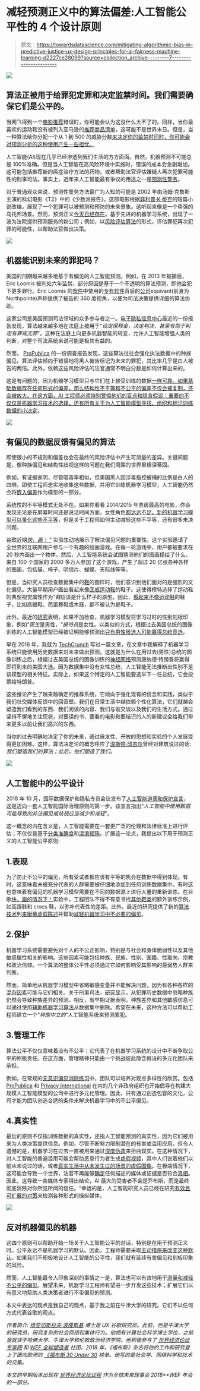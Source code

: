 # 减轻预测正义中的算法偏差:人工智能公平性的 4 个设计原则

> 原文：<https://towardsdatascience.com/mitigating-algorithmic-bias-in-predictive-justice-ux-design-principles-for-ai-fairness-machine-learning-d2227ce28099?source=collection_archive---------7----------------------->

![](img/f83fbc696bcc1804905e9d62109c3d54.png)

## 算法正被用于给罪犯定罪和决定监禁时间。我们需要确保它们是公平的。

当网飞得到一个[电影推荐](https://www.thrillist.com/entertainment/nation/how-new-netflix-recommendation-algorithm-works)错误时，你可能会认为这没什么大不了的。同样，当你最喜欢的运动鞋没有被列入亚马逊的[推荐商品清单](https://www.amazon.com/gp/help/customer/display.html?nodeId=13316081)，这可能不是世界末日。但是，当一种算法给你分配一个从 1 到 500 的威胁分数[来决定你的监禁时间时，你可能会对预测分析的这种使用产生一些担忧。](https://www.reuters.com/article/us-chicago-police-technology/as-shootings-soar-chicago-police-use-technology-to-predict-crime-idUSKBN1AL08P)

人工智能(AI)现在几乎已经渗透到我们生活的方方面面。自然，机器预测不可能总是 100%准确。但是当人工智能在高风险环境中实施时，错误的成本会急剧增加。这可能包括推荐新的癌症治疗方法的药物，或者帮助法官评估嫌疑人再次犯罪可能性的刑事司法。事实上，近年来人工智能最有争议的用途之一是[预测性警务](https://gizmodo.com/study-finds-predictive-policing-no-more-racist-than-reg-1823733844)。

对于普通观众来说，预测性警务方法最广为人知的可能是 2002 年由汤姆·克鲁斯主演的科幻电影《T2》中的《少数派报告》。这部电影根据[菲利普·K·蒂克](https://en.wikipedia.org/wiki/The_Minority_Report)的短篇小说改编，展现了一个犯罪可以被预测和预防的未来景象。这听起来像是一个牵强的乌托邦场景。然而，预测正义[今天已经存在](http://time.com/4966125/police-departments-algorithms-chicago/)。基于先进的机器学习系统，出现了一波为法院提供预测服务的新公司；例如，以[风险评估算法](https://www.washingtonpost.com/news/monkey-cage/wp/2016/10/17/can-an-algorithm-be-racist-our-analysis-is-more-cautious-than-propublicas/?noredirect=on&utm_term=.68bfbc303ed5)的形式，评估罪犯再次犯罪的可能性，以帮助法官做出决策。

![](img/83c14cd02e66d76f5c291da40d2bd4ef.png)

## 机器能识别未来的罪犯吗？

美国的刑期越来越多地基于有偏见的人工智能预测。例如，在 2013 年被捕后，Eric Loomis 被判处六年监禁，部分原因是基于一个不透明的算法预测，即他会犯下更多罪行。Eric Loomis 的[案件](http://www.scotusblog.com/wp-content/uploads/2017/02/16-6387-op-bel-wis.pdf)中使用的[专有软件](http://www.northpointeinc.com/files/downloads/Northpointe_Suite.pdf)背后的[公司](http://www.equivant.com/)equivant(前身为 Northpointe)声称提供了被告的 360 度视角，以便为司法决策提供详细的算法协助。

这家公司是美国预测司法领域的众多参与者之一。[电子隐私信息中心](https://epic.org/algorithmic-transparency/crim-justice/)最近的一份报告发现，算法越来越多地在法庭上被用于“*设定保释金，决定判决，甚至有助于判定有罪或无罪*”。这种在法庭上向更多机器智能的转变，允许人工智能增强人类的判断，对整个司法系统来说可能是极其有益的。

然而， [ProPublica](https://www.propublica.org/article/machine-bias-risk-assessments-in-criminal-sentencing) 的一份调查报告发现，这些算法往往会强化执法数据中的种族偏见。算法评估倾向于错误地将黑人被告标记为未来的罪犯，其比率几乎是白人被告的两倍。此外，依赖这些风险评估的法官通常不明白分数是如何计算出来的。

这是有问题的，因为机器学习模型只与它们在上接受训练的数据[一样可靠。如果基础数据存在任何形式的偏差，那么结构性不平等和不公平的偏差不仅会被复制，还会被放大。在这方面，AI 工程师必须特别警惕他们的盲点和隐含假设；重要的不仅仅是机器学习技术的选择，还有所有关于为人工智能模型寻找、组织和标记训练数据的](https://cloud.google.com/blog/products/ai-machine-learning/steering-the-right-course-for-ai)[小决定](https://cloud.google.com/blog/products/ai-machine-learning/steering-the-right-course-for-ai)。

![](img/517bb5ca87e27f2a9b77fe1a0c68608d.png)

## 有偏见的数据反馈有偏见的算法

即使很小的不规则和偏差也会在最终的风险评估中产生可测量的差异。关键问题是，像种族偏见和结构性歧视这样的问题在我们周围的世界里根深蒂固。

例如，有证据表明，尽管吸毒率相似，但美国黑人因涉毒指控被捕的比例是白人的四倍。即使工程师忠实地收集这些数据，并用它训练机器学习模型，人工智能仍然会将[嵌入偏差](https://researchportal.bath.ac.uk/en/publications/semantics-derived-automatically-from-language-corpora-necessarily)作为模型的一部分。

系统性的不平等模式无处不在。如果你看看 2014/2015 年票房最高的电影，你会发现无论是在屏幕时间还是说话时间方面，女性角色[都远远不足。新的机器学习模型可以](https://seejane.org/wp-content/uploads/gender-bias-without-borders-executive-summary.pdf)[量化这些不平等](https://seejane.org/research-informs-empowers/data/)，但是关于工程师如何主动减轻这些不平等，还有很多未决问题。

谷歌近期[*快，画！* "](https://ai.googleblog.com/2017/08/exploring-and-visualizing-open-global.html?m=1) 实验生动地展示了解决偏见问题的重要性。这个实验邀请了全世界的互联网用户参与一个有趣的绘画游戏。在每一轮游戏中，用户都被要求在 20 秒内画出一个物体。然后，人工智能系统会试图猜测他们的图画描绘了什么。来自 100 个国家的 2000 多万人参加了这个游戏，产生了超过 20 亿张各种各样的图画，包括猫、椅子、明信片、蝴蝶、天际线等等。

但是，当研究人员检查数据集中的[鞋](https://www.youtube.com/watch?v=59bMh59JQDo)的图样时，他们意识到他们面对的是强烈的文化偏见。大量早期用户画出看起来像[匡威运动鞋](https://www.converse.com/us/en_us/c/converse/chuck-taylor)的鞋子。这使得模特选择了运动鞋的典型视觉属性作为“*鞋*应该是什么样子的原型。因此，[看起来不像运动鞋](https://www.youtube.com/watch?v=NF98WCdvR6U)的鞋子，比如高跟鞋、芭蕾舞鞋或木屐，都不被认为是鞋子。

此外，最近的[研究](https://papers.nips.cc/paper/6228-man-is-to-computer-programmer-as-woman-is-to-homemaker-debiasing-word-embeddings.pdf)表明，如果不加检查，机器学习模型将学习过时的性别刻板印象，例如“*医生*是男性，“*接待员*是女性。以类似的方式，根据过去美国总统的图像训练的人工智能模型已经被证明能够预测出[只有男性候选人可能赢得总统竞选](https://medium.com/@drpolonski/algorithmic-determinism-and-the-limits-of-artificial-intelligence-d32397b8f618)。

早在 2016 年，我就为 [TechCrunch](https://techcrunch.com/2016/11/06/would-you-let-an-algorithm-choose-the-next-u-s-president/) 写过一篇文章，在文章中我解释了机器学习系统只能使用历史数据来对未来做出预测。这就是为什么在用过去(男性)总统的图像训练之后，根据过去美国总统的图像训练的[神经网络](http://www.ewdn.com/2016/08/08/neural-networks-see-donald-trump-as-us-president/)预测唐纳德·特朗普将赢得即将到来的美国大选。因为数据集中没有女性总统，人工智能无法推断出性别不是该模型的相关特征。实际上，如果这个特定的人工智能要选举下一任总统，它会投票给特朗普。

这些推论产生了越来越确定的推荐系统，它倾向于强化现有的信念和实践，类似于我们社交媒体反馈中的回音壁。我们在日常生活中越依赖个性化算法，它们就越会塑造我们看到的东西、我们阅读的内容、我们与谁交谈以及我们的生活方式。通过坚持不懈地关注现状，对要读的书、要看的电影和要结识的人的新建议会给我们带来更多以前让我们高兴的东西。

当你的过去明确地决定了你的未来，通过自发性、开放的思想和实验的个人发展变得更加困难。这样，算法决定论的概念呼应了[温斯顿·邱吉尔](http://www.parliament.uk/about/living-heritage/building/palace/architecture/palacestructure/churchill/)曾经对建筑说过的话:*我们塑造我们的算法；此后，他们塑造了我们。*

![](img/5716c5511979ebfecb5bb4cdfc8a526c.png)

## 人工智能中的公平设计

2018 年 10 月，国际数据保护和隐私专员会议发布了[人工智能道德和保护宣言](https://www.huntonprivacyblog.com/wp-content/uploads/sites/28/2018/10/ICDPPC-40th_AI-Declaration_ADOPTED.pdf)，这是迈向一套人工智能国际治理原则的第一步。该宣言指出“*人工智能中使用数据可能导致的非法偏见或歧视应当减少和减轻*”。

这一概念的内在含义是，人工智能需要在一套更广泛的伦理和法律标准上进行评估；不仅仅是基于[分类准确度](https://developers.google.com/machine-learning/crash-course/classification/accuracy)和[混淆矩阵](https://medium.com/hugo-ferreiras-blog/confusion-matrix-and-other-metrics-in-machine-learning-894688cb1c0a)。扩展这一论点，我提出以下用于预测正义的人工智能公平原则:

## 1.表现

为了防止不公平的偏见，所有受试者都应该有平等的机会在数据中得到体现。有时，这意味着未被充分代表的人群需要被仔细地添加到任何训练数据集中。有时这也意味着有偏见的机器学习模型需要在不同的数据源上进行大量的重新训练。在谷歌[快，画的情况下！](https://quickdraw.withgoogle.com/)实验中，工程团队不得不有意寻找[其他鞋类](https://ai.googleblog.com/2017/08/exploring-and-visualizing-open-global.html?m=1)的额外训练示例，如高跟鞋和 crocs 鞋，以弥补代表性的差距。此外，最近的研究提供了新的[算法技术](https://arxiv.org/abs/1801.07593)到[来衡量虚假陈述](https://github.com/conversationai/unintended-ml-bias-analysis/blob/master/presentations/measuring-mitigating-unintended-bias-paper.pdf)并帮助[减轻机器学习中不必要的偏见](https://papers.nips.cc/paper/6316-satisfying-real-world-goals-with-dataset-constraints)。

## 2.保护

机器学习系统需要避免对个人的不公正影响，特别是与社会和身体脆弱性以及其他敏感属性相关的影响。这些因素可能包括种族、民族、性别、国籍、性取向、宗教和政治信仰。一个算法的整体公平性必须通过它如何影响受其影响的最弱势人群来判断。

然而，简单地从机器学习模型中省略敏感变量并不能解决问题，因为有各种各样的[混杂因素](http://nautil.us/issue/55/trust/are-algorithms-building-the-new-infrastructure-of-racism)可能与它们相关。关于刑事司法，[研究](https://arxiv.org/abs/1703.04957)显示，从犯罪历史数据中忽略种族仍然会导致种族差异的预测。相反，有早期证据表明，种族差异和其他敏感信息可以通过使用[辅助机器学习算法](https://arxiv.org/pdf/1703.04957v1.pdf)从数据集中删除。希望在未来，这种方法可以帮助工程师建立一个“*种族中立的*”人工智能系统来预测累犯。

## 3.管理工作

算法公平不仅仅意味着没有不公平；它代表了在机器学习系统的设计中不断争取公平的积极责任。在这方面，管理精神只能由一个挑战彼此隐含假设的多元化团队来承担。

例如，在常规的[无意识偏见消除练习](https://rework.withgoogle.com/guides/unbiasing-raise-awareness/steps/watch-unconscious-bias-at-work/)中，团队可以培养对观点多样性的欣赏。包括 [ProPublica](https://www.propublica.org/article/machine-bias-risk-assessments-in-criminal-sentencing) 和 [Privacy International](https://edps.europa.eu/sites/edp/files/publication/16-06-17_presentation_implementation_of_gdpr_en.pdf) 在内的几个非政府组织也开始倡导在构建大规模人工智能模型的公司中进行多元化管理。因此，只有通过创造包容的文化，公司才能为团队创造合适的条件来解决机器学习中的不公平偏见。

## 4.真实性

最后的原则不仅指训练数据的真实性，还指人工智能预测的真实性，因为它们被用来为人类决策提供信息。例如，尽管不断努力限制潜在的有害或滥用应用，但令人遗憾的是，机器学习在过去一直被用来通过[深度伪造](https://www.youtube.com/watch?v=gLoI9hAX9dw)来扭曲现实。在这种情况下，对人工智能的普遍滥用可能会帮助恶意行为者生成[虚假视频](https://www.vox.com/2018/4/18/17252410/jordan-peele-obama-deepfake-buzzfeed)，其中人们说着他们以前从未说过的话，或者[真实生活中从未发生过的场景的虚假图像](https://blogs.nvidia.com/blog/2017/12/03/nvidia-research-nips/)。在极端情况下，这可能会导致一个世界，法官不再能够[确定](https://www.youtube.com/watch?v=gLoI9hAX9dw)任何描述的媒体或证据是否符合[真相](https://www.vox.com/2018/4/18/17252410/jordan-peele-obama-deepfake-buzzfeed)。因此，这导致一些媒体专家得出结论，AI 最大的受害者不会是乔布斯，而是最终彻底消除对你所见所闻的信任。“幸运的是，人工智能研究人员已经在研究[有效且可扩展的对策](https://www.ischool.berkeley.edu/projects/2018/unmasking-deepfakes)来检测各种形式的操纵媒体。

![](img/901ea583941be01e8ef21a49fe2d53f1.png)

## 反对机器偏见的机器

这四个原则可以帮助开始一场关于人工智能公平的对话，特别是在用于预测正义时。公平永远不是机器学习的默认。因此，工程师需要采取[主动措施来改变这种默认](https://design.google/library/fair-not-default/)。如果我们不积极地设计人工智能的公平性，我们就有延续有害偏见和刻板印象的风险。

然而，人工智能最令人印象深刻的事情之一是，算法也可以有效地用于[测量和减轻不公平的偏见](https://ai.google/education/responsible-ai-practices?category=fairness)。展望未来，机器学习工程师有望进一步开发这些技术；扩展它们以有意义地帮助人类决策者进行不带偏见的预测。

本文中表达的观点是我自己的观点，基于我之前在牛津大学的研究。它们不以任何方式代表谷歌的观点。

*作者简介:* [*维亚切斯拉夫·波隆斯基*](https://www.vyacheslavpolonski.com) *博士是 UX 谷歌研究员。此前，他是牛津大学的研究员，研究复杂的社会网络和集体行为。他拥有计算社会科学博士学位，之前曾就读于哈佛大学、牛津大学和伦敦政治经济学院。他积极参与了* [*世界经济论坛*](http://www.weforum.org/) [*专家网*](https://www.weforum.org/communities/expert-network) *和* [*WEF 全球塑造者*](http://www.weforum.org/community/global-shapers) *社团。2018 年，《福布斯》杂志将他的工作和研究登上了面向欧洲的* [*《福布斯 30 Under 30*](https://www.forbes.com/30-under-30-europe/2018/#7ab751f47eaa) *榜单。他写的是社会学、网络科学和技术的交集。*

*本文的早期版本出现在* [*世界经济论坛议程*](https://www.weforum.org/agenda/2018/11/algorithms-court-criminals-jail-time-fair/) *作为全球未来理事会 2018**WEF 年会的一部分。*